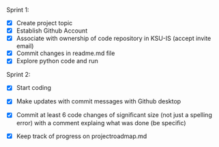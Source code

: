 Sprint 1:
- [x] Create project topic
- [x] Establish Github Account
- [x] Associate with ownership of code repository in KSU-IS (accept invite email)
- [x] Commit changes in readme.md file
- [x] Explore python code and run

Sprint 2:
- [x] Start coding 
- [x] Make updates with commit messages with Github desktop
- [x] Commit at least 6 code changes of significant size (not just a spelling error) with a comment explaing what was done (be specific)
- [x] Keep track of progress on projectroadmap.md  

